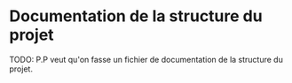 # Documentation de la structure du projet

TODO: P.P veut qu'on fasse un fichier de documentation de la structure du projet.
